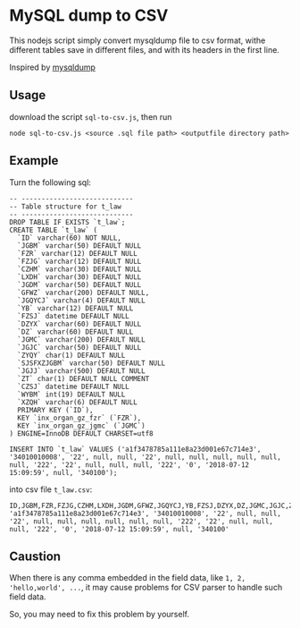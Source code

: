 # MySQL dump to CSV
This nodejs script simply convert mysqldump file to csv format, withe different tables save in different files, and with its headers in the first line.

Inspired by [mysqldump](https://github.com/jamesmishra/mysqldump-to-csv)

## Usage

download the script `sql-to-csv.js`, then run

```
node sql-to-csv.js <source .sql file path> <outputfile directory path>
```

## Example

Turn the following sql:

```
-- ----------------------------
-- Table structure for t_law
-- ----------------------------
DROP TABLE IF EXISTS `t_law`;
CREATE TABLE `t_law` (
  `ID` varchar(60) NOT NULL,
  `JGBM` varchar(50) DEFAULT NULL 
  `FZR` varchar(12) DEFAULT NULL 
  `FZJG` varchar(12) DEFAULT NULL
  `CZHM` varchar(30) DEFAULT NULL
  `LXDH` varchar(30) DEFAULT NULL 
  `JGDM` varchar(50) DEFAULT NULL
  `GFWZ` varchar(200) DEFAULT NULL,
  `JGQYCJ` varchar(4) DEFAULT NULL
  `YB` varchar(12) DEFAULT NULL 
  `FZSJ` datetime DEFAULT NULL 
  `DZYX` varchar(60) DEFAULT NULL
  `DZ` varchar(60) DEFAULT NULL 
  `JGMC` varchar(200) DEFAULT NULL
  `JGJC` varchar(50) DEFAULT NULL
  `ZYQY` char(1) DEFAULT NULL 
  `SJSFXZJGBM` varchar(50) DEFAULT NULL 
  `JGJJ` varchar(500) DEFAULT NULL 
  `ZT` char(1) DEFAULT NULL COMMENT
  `CZSJ` datetime DEFAULT NULL 
  `WYBM` int(19) DEFAULT NULL 
  `XZQH` varchar(6) DEFAULT NULL 
  PRIMARY KEY (`ID`),
  KEY `inx_organ_gz_fzr` (`FZR`),
  KEY `inx_organ_gz_jgmc` (`JGMC`)
) ENGINE=InnoDB DEFAULT CHARSET=utf8 

INSERT INTO `t_law` VALUES ('a1f3478785a111e8a23d001e67c714e3', '34010010008', '22', null, null, '22', null, null, null, null, null, null, '222', '22', null, null, null, '222', '0', '2018-07-12 15:09:59', null, '340100');
```

into csv file `t_law.csv`:

```
ID,JGBM,FZR,FZJG,CZHM,LXDH,JGDM,GFWZ,JGQYCJ,YB,FZSJ,DZYX,DZ,JGMC,JGJC,ZYQY,SJSFXZJGBM,JGJJ,ZT,CZSJ,WYBM,XZQH
'a1f3478785a111e8a23d001e67c714e3', '34010010008', '22', null, null, '22', null, null, null, null, null, null, '222', '22', null, null, null, '222', '0', '2018-07-12 15:09:59', null, '340100'
```




## Caustion

When there is any comma embedded in the field data, like `1, 2, 'hello,world', ...`, it may cause problems for CSV parser to handle such field data.

So, you may need to fix this problem by yourself. 


